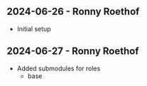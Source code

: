 ## 2024-06-26 - Ronny Roethof
* Initial setup

## 2024-06-27 - Ronny Roethof
* Added submodules for roles
  * base
